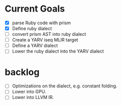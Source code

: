 # Current Goals
- [x] parse Ruby code with prism
- [x] Define ruby dialect
- [ ] convert prism AST into ruby dialect
- [ ] Create a YARV iseq MLIR target
- [ ] Define a YARV dialect
- [ ] Lower the ruby dialect into the YARV dialect

# backlog
- [ ] Optimizations on the dialect, e.g. constant folding.
- [ ] Lower into GPU.
- [ ] Lower into LLVM IR.